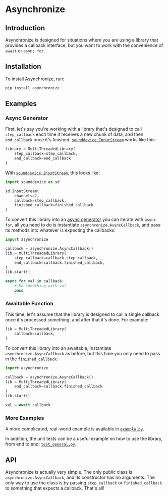 # Asynchronize
## Introduction
Asynchronize is designed for situations where you are using a library that provides a callback interface, but you want
to work with the convenience of `await` or `async for`.

## Installation
To install Asynchronize, run:
```bash
pip install asynchronize
```

## Examples
### Async Generator
First, let's say you're working with a library that's designed to call `step_callback` each time it receives a new chunk of data, and then `end_callback` once it's finished.
[`sounddevice.InputStream`](https://github.com/spatialaudio/python-sounddevice) works like this:
```python
library = MultiThreadedLibrary(
    step_callback=step_callback,
    end_callback=end_callback
)
```

With [`sounddevice.InputStream`](https://github.com/spatialaudio/python-sounddevice), this looks like:
```python
import sounddevice as sd

sd.InputStream(
    channels=2,
    callback=step_callback,
    finished_callback=finished_callback
)
```

To convert this library into an [async generator](https://www.python.org/dev/peps/pep-0525/) you can iterate with `async for`, all you need to do is instantiate `asynchronize.AsyncCallback`, and pass its methods into whatever is expecting the callbacks:
```python
import asynchronize

callback = asynchronize.AsyncCallback()
lib = MultiThreadedLibrary(
    step_callback=callback.step_callback,
    end_callback=callback.finished_callback,
)
lib.start()

async for val in callback:
    # Do something with val
    pass
```

### Awaitable Function
This time, let's assume that the library is designed to call a single callback once it's processed something, and after that it's done.
For example:
```python
lib = MultiThreadedLibrary(
    callback=callback,
)
```

To convert this library into an awaitable, instantiate `asynchronize.AsyncCallback` as before, but this time you only need to pass in the `finished_callback`:
```python
import asynchronize

callback = asynchronize.AsyncCallback()
lib = MultiThreadedLibrary(
    end_callback=callback.finished_callback
)
lib.start()

val = await callback
```

### More Examples
A more complicated, real-world example is available in [`example.py`](https://github.com/TMiguelT/Asynchronize/blob/master/example.py).

In addition, the unit tests can be a useful example on how to use the library, from end to end: [`test_general.py`](https://github.com/TMiguelT/Asynchronize/blob/master/test/test_general.py).

## API
Asynchronize is actually very simple.
The only public class is `asynchronize.AsyncCallback`, and its constructor has no arguments.
The only way to use the class is by passing `step_callback` or `finished_callback` to something that expects a callback.
That's all!
